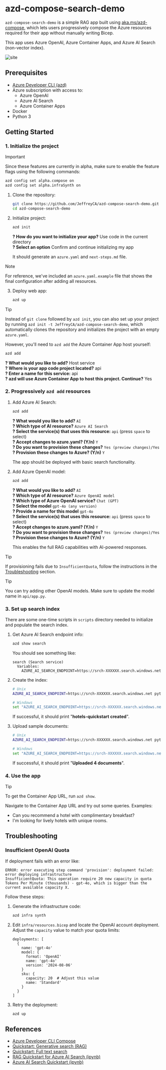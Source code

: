 # azd-compose-search-demo

`azd-compose-search-demo` is a simple RAG app built using [aka.ms/azd-compose](https://aka.ms/azd-compose), which lets users progressively compose the Azure resources required for their app without manually writing Bicep.

This app uses Azure OpenAI, Azure Container Apps, and Azure AI Search (non-vector index).

![site](site.png)

## Prerequisites

- [Azure Developer CLI (azd)](https://learn.microsoft.com/azure/developer/azure-developer-cli/install-azd)
- Azure subscription with access to:
  - Azure OpenAI
  - Azure AI Search
  - Azure Container Apps
- Docker
- Python 3

## Getting Started

### 1. Initialize the project

> [!IMPORTANT]
> Since these features are currently in alpha, make sure to enable the feature flags using the following commands:
> ```sh
> azd config set alpha.compose on
> azd config set alpha.infraSynth on
> ```

1. Clone the repository:
   ```sh
   git clone https://github.com/JeffreyCA/azd-compose-search-demo.git
   cd azd-compose-search-demo
   ```

2. Initialize project:
   ```sh
   azd init
   ```
   
   **? How do you want to initialize your app?** Use code in the current directory  
   **? Select an option** Confirm and continue initializing my app

   It should generate an `azure.yaml` and `next-steps.md` file.

> [!NOTE]
> For reference, we've included an `azure.yaml.example` file that shows the final configuration after adding all resources.

3. Deploy web app:
   ```sh
   azd up
   ```

> [!TIP]
> Instead of `git clone` followed by `azd init`, you can also set up your project by running `azd init -t JeffreyCA/azd-compose-search-demo`, which automatically clones the repository and initializes the project with an empty `azure.yaml`.  
>
> However, you'll need to `azd add` the Azure Container App host yourself:
>
> ```sh
> azd add
> ```
> **? What would you like to add?** Host service  
> **? Where is your app code project located?** api  
> **? Enter a name for this service:** api  
> **? azd will use Azure Container App to host this project. Continue?** Yes

### 2. Progressively `azd add` resources

1. Add Azure AI Search:
   ```sh
   azd add
   ```

   **? What would you like to add?** `AI`  
   **? Which type of AI resource?** `Azure AI Search`  
   **? Select the service(s) that uses this resource:** `api` (press `space` to select)  
   **? Accept changes to azure.yaml? (Y/n)** `Y`  
   **? Do you want to provision these changes?** `Yes (preview changes)/Yes`  
   **? Provision these changes to Azure? (Y/n)** `Y`

   The app should be deployed with basic search functionality.

2. Add Azure OpenAI model:
   ```sh
   azd add
   ```

   **? What would you like to add?** `AI`  
   **? Which type of AI resource?** `Azure OpenAI model`  
   **? Which type of Azure OpenAI service?** `Chat (GPT)`  
   **? Select the model** `gpt-4o (any version)`  
   **? Provide a name for this model** `gpt-4o`  
   **? Select the service(s) that uses this resource:** `api` (press `space` to select)  
   **? Accept changes to azure.yaml? (Y/n)** `Y`  
   **? Do you want to provision these changes?** `Yes (preview changes)/Yes`  
   **? Provision these changes to Azure? (Y/n)** `Y`

   This enables the full RAG capabilities with AI-powered responses.

> [!TIP]
> If provisioning fails due to `InsufficientQuota`, follow the instructions in the [Troubleshooting](#troubleshooting) section.

> [!TIP]
> You can try adding other OpenAI models. Make sure to update the model name in `api/app.py`.

### 3. Set up search index
There are some one-time scripts in `scripts` directory needed to initialize and populate the search index.

1. Get Azure AI Search endpoint info:
   ```sh
   azd show search
   ```

    You should see something like:
    ```
    search (Search service)
      Variables:
        AZURE_AI_SEARCH_ENDPOINT=https://srch-XXXXXX.search.windows.net
    ```

2. Create the index:
   ```sh
   # Unix
   AZURE_AI_SEARCH_ENDPOINT=https://srch-XXXXXX.search.windows.net python scripts/create-index.py

   # Windows
   set "AZURE_AI_SEARCH_ENDPOINT=https://srch-XXXXXX.search.windows.net" && python scripts/create-index.py
   ```

   If successful, it should print "**hotels-quickstart created**".

3. Upload sample documents:
   ```sh
   # Unix
   AZURE_AI_SEARCH_ENDPOINT=https://srch-XXXXXX.search.windows.net python scripts/upload-documents.py

   # Windows
   set "AZURE_AI_SEARCH_ENDPOINT=https://srch-XXXXXX.search.windows.net" && python scripts/upload-documents.py
   ```

   If successful, it should print "**Uploaded 4 documents**".

### 4. Use the app

> [!TIP]
> To get the Container App URL, run `azd show`.

Navigate to the Container App URL and try out some queries. Examples:

- Can you recommend a hotel with complimentary breakfast?
- I'm looking for lively hotels with unique rooms.

## Troubleshooting

### Insufficient OpenAI Quota

If deployment fails with an error like:
```
ERROR: error executing step command 'provision': deployment failed: error deploying infrastructure
InsufficientQuota: This operation require 20 new capacity in quota Tokens Per Minute (thousands) - gpt-4o, which is bigger than the current available capacity X.
```

Follow these steps:

1. Generate the infrastructure code:
   ```sh
   azd infra synth
   ```

2. Edit `infra/resources.bicep` and locate the OpenAI account deployment. Adjust the `capacity` value to match your quota limits:
   ```bicep
   deployments: [
     {
       name: 'gpt-4o'
       model: {
         format: 'OpenAI'
         name: 'gpt-4o'
         version: '2024-08-06'
       }
       sku: {
         capacity: 20  # Adjust this value
         name: 'Standard'
       }
     }
   ]
   ```

3. Retry the deployment:
   ```sh
   azd up
   ```

## References
- [Azure Developer CLI Compose](https://learn.microsoft.com/azure/developer/azure-developer-cli/azd-compose)
- [Quickstart: Generative search (RAG)](https://learn.microsoft.com/azure/search/search-get-started-rag)
- [Quickstart: Full text search](https://learn.microsoft.com/azure/search/search-get-started-text)
- [RAG Quickstart for Azure AI Search (ipynb)](https://github.com/Azure-Samples/azure-search-python-samples/blob/main/Quickstart-RAG/Quickstart-rag.ipynb)
- [Azure AI Search Quickstart (ipynb)](https://github.com/Azure-Samples/azure-search-python-samples/blob/main/Quickstart/azure-search-quickstart.ipynb)
